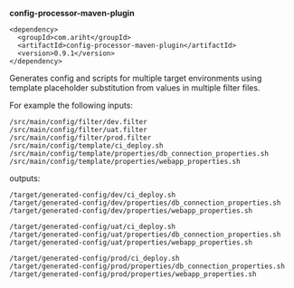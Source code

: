 **config-processor-maven-plugin**

```
<dependency>
  <groupId>com.ariht</groupId>
  <artifactId>config-processor-maven-plugin</artifactId>
  <version>0.9.1</version>
</dependency>
```

Generates config and scripts for multiple target environments using
template placeholder substitution from values in multiple filter files.

For example the following inputs:

```
/src/main/config/filter/dev.filter
/src/main/config/filter/uat.filter
/src/main/config/filter/prod.filter
/src/main/config/template/ci_deploy.sh
/src/main/config/template/properties/db_connection_properties.sh
/src/main/config/template/properties/webapp_properties.sh
```

outputs:


```
/target/generated-config/dev/ci_deploy.sh
/target/generated-config/dev/properties/db_connection_properties.sh
/target/generated-config/dev/properties/webapp_properties.sh

/target/generated-config/uat/ci_deploy.sh
/target/generated-config/uat/properties/db_connection_properties.sh
/target/generated-config/uat/properties/webapp_properties.sh

/target/generated-config/prod/ci_deploy.sh
/target/generated-config/prod/properties/db_connection_properties.sh
/target/generated-config/prod/properties/webapp_properties.sh
```

